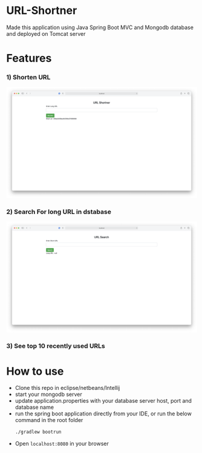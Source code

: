 # URL-Shortner
Made this application using Java Spring Boot MVC and Mongodb database and deployed on Tomcat server
# Features

### 1) Shorten URL
![shorten](/images/shorten.png)

### 2) Search For long URL in dstabase
![search](/images/search.png)

### 3) See top 10 recently used URLs

# How to use
* Clone this repo in eclipse/netbeans/Intellij
* start your mongodb server
* update application.properties with your database server host, port and database name
* run the spring boot application directly from your IDE, or run the below command in the root folder
  ```bash
  ./gradlew bootrun
  ```
* Open ``` localhost:8080 ``` in your browser
